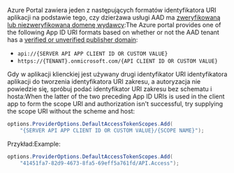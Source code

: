<span data-ttu-id="af3b7-101">Azure Portal zawiera jeden z następujących formatów identyfikatora URI aplikacji na podstawie tego, czy dzierżawa usługi AAD ma [zweryfikowaną lub niezweryfikowaną domenę wydawcy](/azure/active-directory/develop/howto-configure-publisher-domain):</span><span class="sxs-lookup"><span data-stu-id="af3b7-101">The Azure portal provides one of the following App ID URI formats based on whether or not the AAD tenant has a [verified or unverified publisher domain](/azure/active-directory/develop/howto-configure-publisher-domain):</span></span>

* `api://{SERVER API APP CLIENT ID OR CUSTOM VALUE}`
* `https://{TENANT}.onmicrosoft.com/{API CLIENT ID OR CUSTOM VALUE}`

<span data-ttu-id="af3b7-102">Gdy w aplikacji klienckiej jest używany drugi identyfikator URI identyfikatora aplikacji do tworzenia identyfikatora URI zakresu, a autoryzacja nie powiedzie się, spróbuj podać identyfikator URI zakresu bez schematu i hosta:</span><span class="sxs-lookup"><span data-stu-id="af3b7-102">When the latter of the two preceding App ID URIs is used in the client app to form the scope URI and authorization isn't successful, try supplying the scope URI without the scheme and host:</span></span>

```csharp
options.ProviderOptions.DefaultAccessTokenScopes.Add(
    "{SERVER API APP CLIENT ID OR CUSTOM VALUE}/{SCOPE NAME}");
```

<span data-ttu-id="af3b7-103">Przykład:</span><span class="sxs-lookup"><span data-stu-id="af3b7-103">Example:</span></span>

```csharp
options.ProviderOptions.DefaultAccessTokenScopes.Add(
    "41451fa7-82d9-4673-8fa5-69eff5a761fd/API.Access");
```
